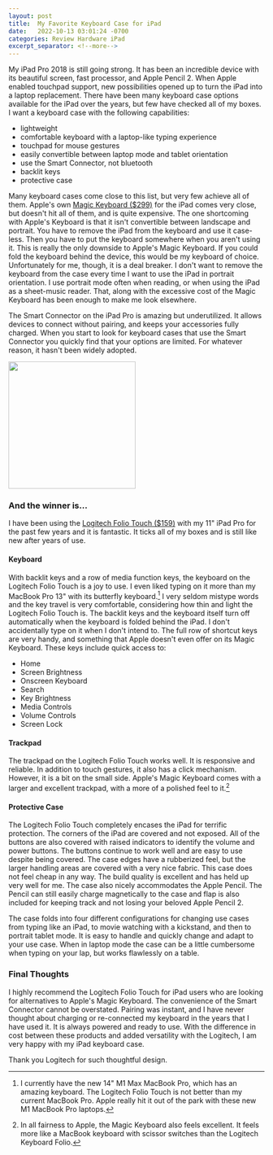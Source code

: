 ```yaml
---
layout: post
title:  My Favorite Keyboard Case for iPad
date:   2022-10-13 03:01:24 -0700
categories: Review Hardware iPad
excerpt_separator: <!--more-->
---
```


My iPad Pro 2018 is still going strong. It has been an incredible device with its beautiful screen, fast processor, and Apple Pencil 2. When Apple enabled touchpad support, new possibilities opened up to turn the iPad into a laptop replacement. There have been many keyboard case options available for the iPad over the years, but few have checked all of my boxes. <!--more--> I want a keyboard case with the following capabilities: 

- lightweight 
- comfortable keyboard with a laptop-like typing experience
- touchpad for mouse gestures
- easily convertible between laptop mode and tablet orientation
- use the Smart Connector, not bluetooth
- backlit keys
- protective case 

Many keyboard cases come close to this list, but very few achieve all of them. Apple's own [Magic Keyboard ($299)](https://www.apple.com/shop/product/MJQL3LL/A/magic-keyboard-for-ipad-pro-129%E2%80%91inch-5th-generation-us-english-white?fnode=fee37517c75bfe48526aead0c3d82d62fe80c082d52f08e1bc3e943d4df70eb22e2f3480f4e0eef4c13f4ff13d416ae1605822708458141f753cd221b6eac417f0f7e45da3798aa1d930e820a10d3354d5a9004b4ecfbba1512a015a663d7f5e) for the iPad comes very close, but doesn't hit all of them, and is quite expensive. The one shortcoming with Apple's Keyboard is that it isn't convertible between landscape and portrait. You have to remove the iPad from the keyboard and use it case-less. Then you have to put the keyboard somewhere when you aren't using it. This is really the only downside to Apple's Magic Keyboard. If you could fold the keyboard behind the device, this would be my keyboard of choice. Unfortunately for me, though, it is a deal breaker. I don't want to remove the keyboard from the case every time I want to use the iPad in portrait orientation. I use portrait mode often when reading, or when using the iPad as a sheet-music reader. That, along with the excessive cost of the Magic Keyboard has been enough to make me look elsewhere. 

The Smart Connector on the iPad Pro is amazing but underutilized. It allows devices to connect without pairing, and keeps your accessories fully charged. When you start to look for keyboard cases that use the Smart Connector you quickly find that your options are limited. For whatever reason, it hasn't been widely adopted. 

[<img src="<br>/assets/Logitech-Keyboard-Folio-Touch-Apple-Smart-Keyboard.png" width="250"/>](/assets/Logitech-Keyboard-Folio-Touch-Apple-Smart-Keyboard.png)

### And the winner is...

I have been using the [Logitech Folio Touch ($159)](https://www.logitech.com/en-us/products/ipad-keyboards/folio-touch.html) with my 11" iPad Pro for the past few years and it is fantastic. It ticks all of my boxes and is still like new after years of use. 

#### Keyboard 

With backlit keys and a row of media function keys, the keyboard on the Logitech Folio Touch is a joy to use. I even liked typing on it more than my MacBook Pro 13" with its butterfly keyboard.[^1] I very seldom mistype words and the key travel is very comfortable, considering how thin and light the Logitech Folio Touch is. The backlit keys and the keyboard itself turn off automatically when the keyboard is folded behind the iPad. I don't accidentally type on it when I don't intend to. The full row of shortcut keys are very handy, and something that Apple doesn't even offer on its Magic Keyboard. These keys include quick access to: 

- Home
- Screen Brightness
- Onscreen Keyboard
- Search
- Key Brightness
- Media Controls
- Volume Controls
- Screen Lock

#### Trackpad

The trackpad on the Logitech Folio Touch works well. It is responsive and reliable. In addition to touch gestures, it also has a click mechanism. However, it is a bit on the small side. Apple's Magic Keyboard comes with a larger and excellent trackpad, with a more of a polished feel to it.[^2]

#### Protective Case

The Logitech Folio Touch completely encases the iPad for terrific protection. The corners of the iPad are covered and not exposed. All of the buttons are also covered with raised indicators to identify the volume and power buttons. The buttons continue to work well and are easy to use despite being covered. The case edges have a rubberized feel, but the larger handling areas are covered with a very nice fabric. This case does not feel cheap in any way. The build quality is excellent and has held up very well for me. The case also nicely accommodates the Apple Pencil. The Pencil can still easily charge magnetically to the case and flap is also included for keeping track and not losing your beloved Apple Pencil 2. 

The case folds into four different configurations for changing use cases from typing like an iPad, to movie watching with a kickstand, and then to portrait tablet mode. It is easy to handle and quickly change and adapt to your use case. When in laptop mode the case can be a little cumbersome when typing on your lap, but works flawlessly on a table. 

### Final Thoughts

I highly recommend the Logitech Folio Touch for iPad users who are looking for alternatives to Apple's Magic Keyboard. The convenience of the Smart Connector cannot be overstated. Pairing was instant, and I have never thought about charging or re-connected my keyboard in the years that I have used it. It is always powered and ready to use. With the difference in cost between these products and added versatility with the Logitech, I am very happy with my iPad keyboard case. 

Thank you Logitech for such thoughtful design. 




[^1]: I currently have the new 14" M1 Max MacBook Pro, which has an amazing keyboard. The Logitech Folio Touch is not better than my current MacBook Pro. Apple really hit it out of the park with these new M1 MacBook Pro laptops. 

[^2]: In all fairness to Apple, the Magic Keyboard also feels excellent. It feels more like a MacBook keyboard with scissor switches than the Logitech Keyboard Folio.

<script src="https://giscus.app/client.js"
        data-repo="adamsappletech/adamsappletech.github.io"
        data-repo-id="R_kgDOK5uboQ"
        data-category="General"
        data-category-id="DIC_kwDOK5uboc4CbzPX"
        data-mapping="pathname"
        data-strict="0"
        data-reactions-enabled="1"
        data-emit-metadata="0"
        data-input-position="bottom"
        data-theme="preferred_color_scheme"
        data-lang="en"
        crossorigin="anonymous"
        async>
</script>